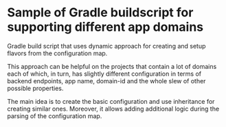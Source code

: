 # Sample of Gradle buildscript for supporting different app domains

Gradle build script that uses dynamic approach for creating and setup flavors from the configuration map.

This approach can be helpful on the projects that contain a lot of domains each of which, in turn, has slightly different configuration in terms of backend endpoints, app name, domain-id and the whole slew of other possible properties.

The main idea is to create the basic configuration and use inheritance for creating similar ones. Moreover, it allows adding additional logic during the parsing of the configuration map.
